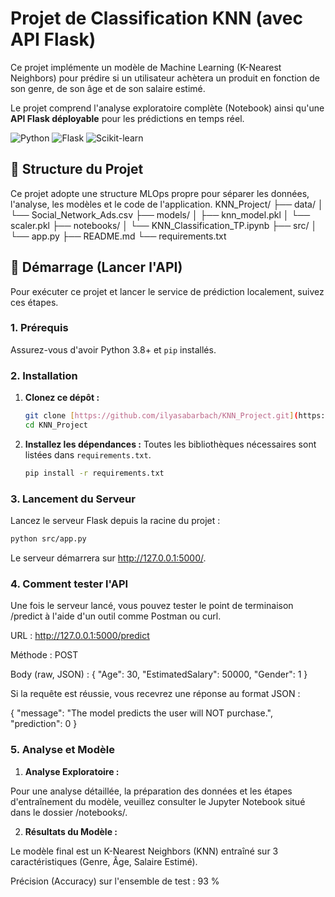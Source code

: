 # Projet de Classification KNN (avec API Flask)

Ce projet implémente un modèle de Machine Learning (K-Nearest Neighbors) pour prédire si un utilisateur achètera un produit en fonction de son genre, de son âge et de son salaire estimé.

Le projet comprend l'analyse exploratoire complète (Notebook) ainsi qu'une **API Flask déployable** pour les prédictions en temps réel.

![Python](https://img.shields.io/badge/Python-3.10+-blue?style=for-the-badge&logo=python)
![Flask](https://img.shields.io/badge/Flask-black?style=for-the-badge&logo=flask)
![Scikit-learn](https://img.shields.io/badge/Scikit--learn-F7931E?style=for-the-badge&logo=scikit-learn)

## 📂 Structure du Projet

Ce projet adopte une structure MLOps propre pour séparer les données, l'analyse, les modèles et le code de l'application.
KNN_Project/ ├── data/ │ └── Social_Network_Ads.csv ├── models/ │ ├── knn_model.pkl │ └── scaler.pkl ├── notebooks/ │ └── KNN_Classification_TP.ipynb ├── src/ │ └── app.py ├── README.md └── requirements.txt

## 🚀 Démarrage (Lancer l'API)

Pour exécuter ce projet et lancer le service de prédiction localement, suivez ces étapes.

### 1. Prérequis

Assurez-vous d'avoir Python 3.8+ et `pip` installés.

### 2. Installation

1.  **Clonez ce dépôt :**
    ```bash
    git clone [https://github.com/ilyasabarbach/KNN_Project.git](https://github.com/ilyasabarbach/KNN_Project.git)
    cd KNN_Project
    ```

2.  **Installez les dépendances :**
    Toutes les bibliothèques nécessaires sont listées dans `requirements.txt`.
    ```bash
    pip install -r requirements.txt
    ```

### 3. Lancement du Serveur

Lancez le serveur Flask depuis la racine du projet :

```bash
python src/app.py
```

Le serveur démarrera sur http://127.0.0.1:5000/.

### 4. Comment tester l'API

Une fois le serveur lancé, vous pouvez tester le point de terminaison /predict à l'aide d'un outil comme Postman ou curl.

URL : http://127.0.0.1:5000/predict

Méthode : POST

Body (raw, JSON) :
{
    "Age": 30,
    "EstimatedSalary": 50000,
    "Gender": 1
}

Si la requête est réussie, vous recevrez une réponse au format JSON :

{
    "message": "The model predicts the user will NOT purchase.",
    "prediction": 0
}

### 5. Analyse et Modèle

1.  **Analyse Exploratoire :**

Pour une analyse détaillée, la préparation des données et les étapes d'entraînement du modèle, veuillez consulter le Jupyter Notebook situé dans le dossier /notebooks/.

2.  **Résultats du Modèle :**


Le modèle final est un K-Nearest Neighbors (KNN) entraîné sur 3 caractéristiques (Genre, Âge, Salaire Estimé).

Précision (Accuracy) sur l'ensemble de test : 93 %